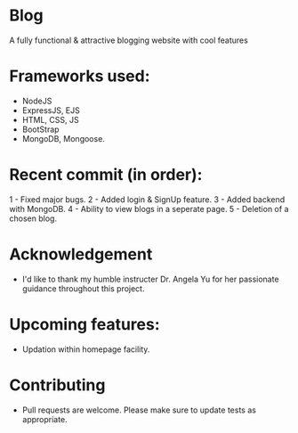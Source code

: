 # Blog
A fully functional & attractive blogging website with cool features

# Frameworks used:
- NodeJS
- ExpressJS, EJS
- HTML, CSS, JS
- BootStrap
- MongoDB, Mongoose.

# Recent commit (in order):
1 - Fixed major bugs.
2 - Added login & SignUp feature.
3 - Added backend with MongoDB.
4 - Ability to view blogs in a seperate page.
5 - Deletion of a chosen blog.

# Acknowledgement
- I'd like to thank my humble instructer Dr. Angela Yu for her passionate guidance throughout this project.

# Upcoming features:
- Updation within homepage facility.
  
# Contributing
- Pull requests are welcome. Please make sure to update tests as appropriate.
